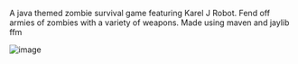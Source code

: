 A java themed zombie survival game featuring Karel J Robot. Fend off armies of zombies with a variety of weapons.
Made using maven and jaylib ffm

![image](https://github.com/user-attachments/assets/4a61334a-7f46-49c3-849c-7944d333af4a)
